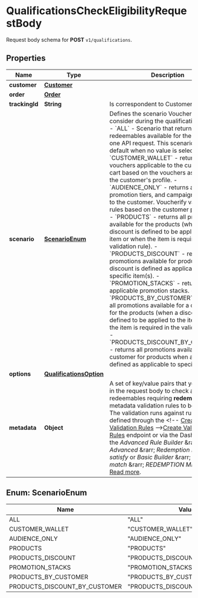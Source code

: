 

# QualificationsCheckEligibilityRequestBody

Request body schema for **POST** `v1/qualifications`.

## Properties

| Name | Type | Description |
|------------ | ------------- | ------------- |
|**customer** | [**Customer**](Customer.md) |  |
|**order** | [**Order**](Order.md) |  |
|**trackingId** | **String** | Is correspondent to Customer&#39;s source_id |
|**scenario** | [**ScenarioEnum**](#ScenarioEnum) | Defines the scenario Voucherify should consider during the qualification process.  - &#x60;ALL&#x60; - Scenario that returns all redeemables available for the customer in one API request. This scenario is used by default when no value is selected. - &#x60;CUSTOMER_WALLET&#x60; - returns vouchers applicable to the customer&#39;s cart based on the vouchers assigned to the customer&#39;s profile. - &#x60;AUDIENCE_ONLY&#x60; - returns all vouchers, promotion tiers, and campaigns available to the customer. Voucherify validates the rules based on the customer profile only. - &#x60;PRODUCTS&#x60; - returns all promotions available for the products (when a discount is defined to be applied to the item or when the item is required in the validation rule). - &#x60;PRODUCTS_DISCOUNT&#x60; - returns all promotions available for products when a discount is defined as applicable to specific item(s). - &#x60;PROMOTION_STACKS&#x60; - returns the applicable promotion stacks. - &#x60;PRODUCTS_BY_CUSTOMER&#x60; - returns all promotions available for a customer for the products (when a discount is defined to be applied to the item or when the item is required in the validation rule). - &#x60;PRODUCTS_DISCOUNT_BY_CUSTOMER&#x60; - returns all promotions available for a customer for products when a discount is defined as applicable to specific item(s). |
|**options** | [**QualificationsOption**](QualificationsOption.md) |  |
|**metadata** | **Object** | A set of key/value pairs that you can send in the request body to check against redeemables requiring **redemption** metadata validation rules to be satisfied. The validation runs against rules that are defined through the &lt;!-- [Create Validation Rules](https://docs.voucherify.io/reference/create-validation-rules) --&gt;[Create Validation Rules](ref:create-validation-rules) endpoint or via the Dashboard; in the _Advanced Rule Builder_ &amp;rarr; _Advanced_ &amp;rarr; _Redemption metadata satisfy_ or _Basic Builder_ &amp;rarr; _Attributes match_ &amp;rarr; _REDEMPTION METADATA_. [Read more](https://support.voucherify.io/article/148-how-to-build-a-rule). |



## Enum: ScenarioEnum

| Name | Value |
|---- | -----|
| ALL | &quot;ALL&quot; |
| CUSTOMER_WALLET | &quot;CUSTOMER_WALLET&quot; |
| AUDIENCE_ONLY | &quot;AUDIENCE_ONLY&quot; |
| PRODUCTS | &quot;PRODUCTS&quot; |
| PRODUCTS_DISCOUNT | &quot;PRODUCTS_DISCOUNT&quot; |
| PROMOTION_STACKS | &quot;PROMOTION_STACKS&quot; |
| PRODUCTS_BY_CUSTOMER | &quot;PRODUCTS_BY_CUSTOMER&quot; |
| PRODUCTS_DISCOUNT_BY_CUSTOMER | &quot;PRODUCTS_DISCOUNT_BY_CUSTOMER&quot; |



